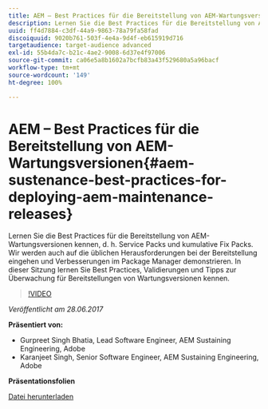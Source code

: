 ```yaml
---
title: AEM – Best Practices für die Bereitstellung von AEM-Wartungsversionen
description: Lernen Sie die Best Practices für die Bereitstellung von AEM-Wartungsversionen kennen, d. h. Service Packs und kumulative Fix Packs. Wir werden auch auf die üblichen Herausforderungen bei der Bereitstellung eingehen und Verbesserungen im Package Manager demonstrieren. In dieser Sitzung lernen Sie Best Practices, Validierungen und Tipps zur Überwachung für Bereitstellungen von Wartungsversionen kennen.
uuid: ff4d7884-c3df-44a9-9863-78a79fa58fad
discoiquuid: 9020b761-503f-4e4a-9d4f-eb615919d716
targetaudience: target-audience advanced
exl-id: 55b4da7c-b21c-4ae2-9008-6d37e4f97006
source-git-commit: ca06e5a8b1602a7bcfb83a43f529680a5a96bacf
workflow-type: tm+mt
source-wordcount: '149'
ht-degree: 100%

---
```


# AEM – Best Practices für die Bereitstellung von AEM-Wartungsversionen{#aem-sustenance-best-practices-for-deploying-aem-maintenance-releases}

Lernen Sie die Best Practices für die Bereitstellung von AEM-Wartungsversionen kennen, d. h. Service Packs und kumulative Fix Packs. Wir werden auch auf die üblichen Herausforderungen bei der Bereitstellung eingehen und Verbesserungen im Package Manager demonstrieren. In dieser Sitzung lernen Sie Best Practices, Validierungen und Tipps zur Überwachung für Bereitstellungen von Wartungsversionen kennen.

>[!VIDEO](https://video.tv.adobe.com/v/18982/?quality=9)

*Veröffentlicht am 28.06.2017*

**Präsentiert von:**

* Gurpreet Singh Bhatia, Lead Software Engineer, AEM Sustaining Engineering, Adobe
* Karanjeet Singh, Senior Software Engineer, AEM Sustaining Engineering, Adobe

**Präsentationsfolien**

[Datei herunterladen](assets/aem-sustenance-best-practices-gems.pdf)
<!--
[Get back to the Overview](https://helpx.adobe.com/experience-manager/kt/eseminars/gems/aem-index.html)
-->
